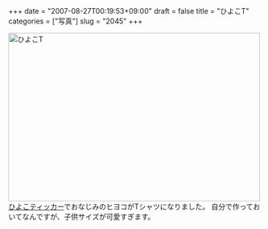 +++
date = "2007-08-27T00:19:53+09:00"
draft = false
title = "ひよこT"
categories = ["写真"]
slug = "2045"
+++

<a href="http://www.flickr.com/photos/h-b-k-r/1241269888/" title="Photo Sharing"><img src="http://farm2.static.flickr.com/1031/1241269888_cd49d5350e.jpg" width="500" height="334" alt="ひよこT" /></a>
<a href="http://hbkr.jp/ticker/hiyoko/" target="_blank">ひよこティッカー</a>でおなじみのヒヨコがTシャツになりました。
自分で作っておいてなんですが、子供サイズが可愛すぎます。
<script type="text/javascript" src="http://ad.ppiper.jp/ads.php?pid=4032150&width=350" charset="euc-jp"></script>
